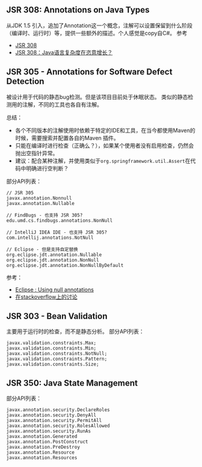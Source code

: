 ## JSR 308: Annotations on Java Types
从JDK 1.5 引入，追加了Annotation这一个概念，注解可以设置保留到什么阶段（编译时、运行时）等，提供一些额外的描述。个人感觉是copy自C#。
参考
* [JSR 308](http://jcp.org/en/jsr/detail?id=308)
* [JSR 308：Java语言复杂度在恣意增长？](http://www.infoq.com/cn/news/2008/05/JSR-308)

## JSR 305 - Annotations for Software Defect Detection
被设计用于代码的静态bug检测。但是该项目目前处于休眠状态。
类似的静态检测用的注解，不同的工具也各自有注解。

总结：

* 各个不同版本的注解使用时依赖于特定的IDE和工具，在当今都使用Maven的时候，需要搜索并配置各自的Maven 插件。
* 只能在编译时进行检查（正确么？），如果某个使用者没有启用检查，仍然会抛出空指针异常。
* 建议：配合某种注解，并使用类似于<code>org.springframework.util.Assert</code>在代码中明确进行空判断？

部分API列表：
```
// JSR 305
javax.annotation.Nonnull
javax.annotation.Nullable

// FindBugs - 也支持 JSR 305?
edu.umd.cs.findbugs.annotations.NonNull

// IntelliJ IDEA IDE - 也支持 JSR 305?
com.intellij.annotations.NotNull

// Eclipse - 但是支持自定替换
org.eclipse.jdt.annotation.Nullable
org.eclipse.jdt.annotation.NonNull
org.eclipse.jdt.annotation.NonNullByDefault
```

参考：
* [Eclipse : Using null annotations](http://help.eclipse.org/juno/index.jsp?topic=%2Forg.eclipse.jdt.doc.user%2Ftasks%2Ftask-using_null_annotations.htm)
* [在stackoverflow上的讨论](http://stackoverflow.com/questions/4963300/which-notnull-java-annotation-should-i-use)




## JSR 303 - Bean Validation
主要用于运行时的检查，而不是静态分析。
部分API列表：

```
javax.validation.constraints.Max;
javax.validation.constraints.Min;
javax.validation.constraints.NotNull;
javax.validation.constraints.Pattern;
javax.validation.constraints.Size;
```

## JSR 350: Java State Management
部分API列表：

```
javax.annotation.security.DeclareRoles
javax.annotation.security.DenyAll
javax.annotation.security.PermitAll
javax.annotation.security.RolesAllowed
javax.annotation.security.RunAs
javax.annotation.Generated
javax.annotation.PostConstruct
javax.annotation.PreDestroy
javax.annotation.Resource
javax.annotation.Resources
```
